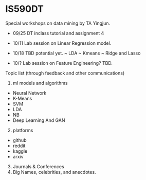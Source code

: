 # IS590DT
Special workshops on data mining by TA Yingjun.

 - 09/25 DT inclass tutorial and assignment 4
 - 10/11 Lab session on Linear Regression model.
 - 10/18 TBD potential yet.
  ~ LDA
  ~ Kmeans
  ~ Ridge and Lasso
  
 - 10/? Lab session on Feature Engineering? TBD.

Topic list (through feedback and other communications)
1. ml models and algorithms
- Neural Network
-  K-Means
-  SVM
-  LDA
-  NB
-  Deep Learning And GAN
2. platforms
- github
- reddit
- kaggle
- arxiv
3. Journals & Conferences
4. Big Names, celebrities, and anecdotes.

